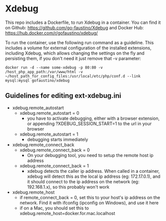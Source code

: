 Xdebug
======

This repo includes a Dockerfile, to run Xdebug in a container. You can find it on Github: https://github.com/go-faustino/Xdebug and Docker Hub: https://hub.docker.com/r/gofaustino/xdebug/

To run the container, use the following run command as a guideline. This includes a volume for external configuration of the installed extensions, including Xdebug, which allows changing the settings on the fly and persisting them, if you don't need it just remove that -v parameter:

	docker run -d --name some-xdebug -p 80:80 -v /host_php_app_path:/var/www/html -v ~/host_path_for_config_files:/usr/local/etc/php/conf.d --link mysql:mysql gofaustino/xdebug
    
Guidelines for editing ext-xdebug.ini
-------------------------------------  
  
* xdebug.remote_autostart  
  * xdebug.remote_autostart = 0
    * you have to activate debugging, either with a browser extension, or appending ?XDEBUG_SESSION_START=1 to the url in your browser  
  * xdebug.remote_autostart = 1
    * debugging starts immediately    
* xdebug.remote_connect_back
  * xdebug.remote_connect_back = 0
    * On your debugging tool, you need to setup the remote host ip address
  * xdebug.remote_connect_back = 1
    * xdebug detects the caller ip address. When called in a container, xdebug will detect this as the local ip address (eg: 172.17.0.1), and it should connect to the ip address on the network (eg: 192.168.1.x), so this probably won't work
* xdebug.remote_host
  * if remote_connect_back = 0, set this to your host's ip address on the network. Find it with ifconfig (ipconfig on Windows), and use it here
  * if on a Mac, you should set this to xdebug.remote_host=docker.for.mac.localhost